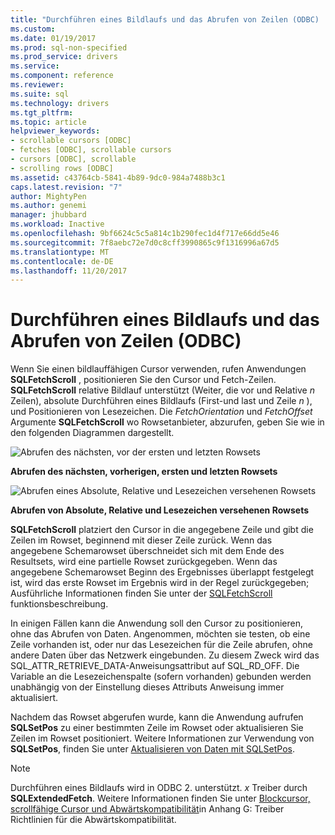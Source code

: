 ```yaml
---
title: "Durchführen eines Bildlaufs und das Abrufen von Zeilen (ODBC) | Microsoft Docs"
ms.custom: 
ms.date: 01/19/2017
ms.prod: sql-non-specified
ms.prod_service: drivers
ms.service: 
ms.component: reference
ms.reviewer: 
ms.suite: sql
ms.technology: drivers
ms.tgt_pltfrm: 
ms.topic: article
helpviewer_keywords:
- scrollable cursors [ODBC]
- fetches [ODBC], scrollable cursors
- cursors [ODBC], scrollable
- scrolling rows [ODBC]
ms.assetid: c43764cb-5841-4b89-9dc0-984a7488b3c1
caps.latest.revision: "7"
author: MightyPen
ms.author: genemi
manager: jhubbard
ms.workload: Inactive
ms.openlocfilehash: 9bf6624c5c5a814c1b290fec1d4f717e66dd5e46
ms.sourcegitcommit: 7f8aebc72e7d0c8cff3990865c9f1316996a67d5
ms.translationtype: MT
ms.contentlocale: de-DE
ms.lasthandoff: 11/20/2017
---
```

# <a name="scrolling-and-fetching-rows-odbc"></a>Durchführen eines Bildlaufs und das Abrufen von Zeilen (ODBC)
Wenn Sie einen bildlauffähigen Cursor verwenden, rufen Anwendungen **SQLFetchScroll** , positionieren Sie den Cursor und Fetch-Zeilen. **SQLFetchScroll** relative Bildlauf unterstützt (Weiter, die vor und Relative  *n*  Zeilen), absolute Durchführen eines Bildlaufs (First-und last und Zeile  *n* ), und Positionieren von Lesezeichen. Die *FetchOrientation* und *FetchOffset* Argumente **SQLFetchScroll** wo Rowsetanbieter, abzurufen, geben Sie wie in den folgenden Diagrammen dargestellt.  
  
 ![Abrufen des nächsten, vor der ersten und letzten Rowsets](../../../odbc/reference/develop-app/media/pr20_2.gif "pr20_2")  
  
 **Abrufen des nächsten, vorherigen, ersten und letzten Rowsets**  
  
 ![Abrufen eines Absolute, Relative und Lesezeichen versehenen Rowsets](../../../odbc/reference/develop-app/media/pr20_1.gif "pr20_1")  
  
 **Abrufen von Absolute, Relative und Lesezeichen versehenen Rowsets**  
  
 **SQLFetchScroll** platziert den Cursor in die angegebene Zeile und gibt die Zeilen im Rowset, beginnend mit dieser Zeile zurück. Wenn das angegebene Schemarowset überschneidet sich mit dem Ende des Resultsets, wird eine partielle Rowset zurückgegeben. Wenn das angegebene Schemarowset Beginn des Ergebnisses überlappt festgelegt ist, wird das erste Rowset im Ergebnis wird in der Regel zurückgegeben; Ausführliche Informationen finden Sie unter der [SQLFetchScroll](../../../odbc/reference/syntax/sqlfetchscroll-function.md) funktionsbeschreibung.  
  
 In einigen Fällen kann die Anwendung soll den Cursor zu positionieren, ohne das Abrufen von Daten. Angenommen, möchten sie testen, ob eine Zeile vorhanden ist, oder nur das Lesezeichen für die Zeile abrufen, ohne andere Daten über das Netzwerk eingebunden. Zu diesem Zweck wird das SQL_ATTR_RETRIEVE_DATA-Anweisungsattribut auf SQL_RD_OFF. Die Variable an die Lesezeichenspalte (sofern vorhanden) gebunden werden unabhängig von der Einstellung dieses Attributs Anweisung immer aktualisiert.  
  
 Nachdem das Rowset abgerufen wurde, kann die Anwendung aufrufen **SQLSetPos** zu einer bestimmten Zeile im Rowset oder aktualisieren Sie Zeilen im Rowset positioniert. Weitere Informationen zur Verwendung von **SQLSetPos**, finden Sie unter [Aktualisieren von Daten mit SQLSetPos](../../../odbc/reference/develop-app/updating-data-with-sqlsetpos.md).  
  
> [!NOTE]  
>  Durchführen eines Bildlaufs wird in ODBC 2. unterstützt. *x* Treiber durch **SQLExtendedFetch**. Weitere Informationen finden Sie unter [Blockcursor, scrollfähige Cursor und Abwärtskompatibilität](../../../odbc/reference/appendixes/block-cursors-scrollable-cursors-and-backward-compatibility.md)in Anhang G: Treiber Richtlinien für die Abwärtskompatibilität.
